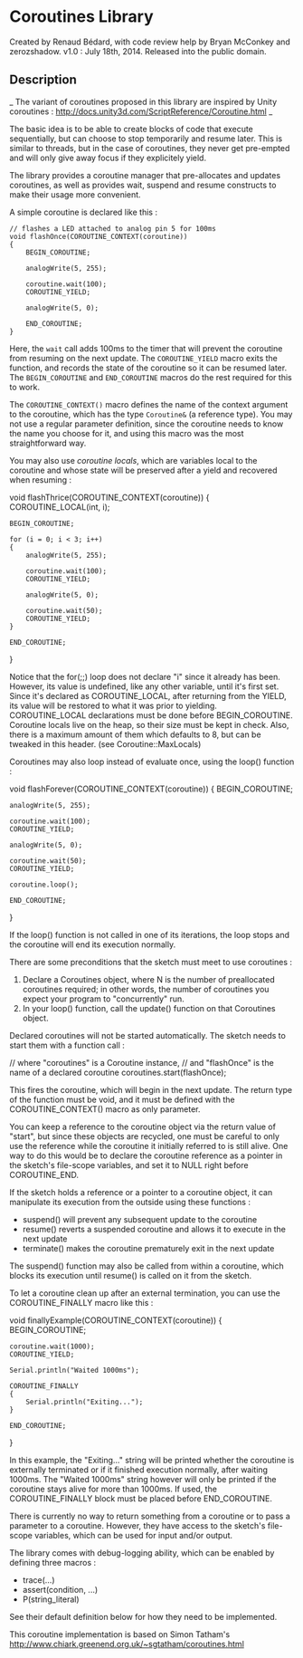 # Coroutines Library

Created by Renaud Bédard, with code review help by Bryan McConkey and zerozshadow.
v1.0 : July 18th, 2014.
Released into the public domain.

## Description

_ The variant of coroutines proposed in this library are inspired by Unity coroutines : http://docs.unity3d.com/ScriptReference/Coroutine.html _

The basic idea is to be able to create blocks of code that execute sequentially, but can choose to stop temporarily and resume later. This is similar to threads, but in the case of coroutines, they never get pre-empted and will only give away focus if they explicitely yield.

The library provides a coroutine manager that pre-allocates and updates coroutines, as well as provides wait, suspend and resume constructs to make their usage more convenient.

A simple coroutine is declared like this :

```
// flashes a LED attached to analog pin 5 for 100ms
void flashOnce(COROUTINE_CONTEXT(coroutine))
{
    BEGIN_COROUTINE;

    analogWrite(5, 255);

    coroutine.wait(100);
    COROUTINE_YIELD;

    analogWrite(5, 0);

    END_COROUTINE;
}
```

Here, the `wait` call adds 100ms to the timer that will prevent the coroutine from resuming on the next update. The `COROUTINE_YIELD` macro exits the function, and records the state of the coroutine so it can be resumed later. The `BEGIN_COROUTINE` and `END_COROUTINE` macros do the rest required for this to work.

The `COROUTINE_CONTEXT()` macro defines the name of the context argument to the coroutine, which has the type `Coroutine&` (a reference type). You may not use a regular parameter definition, since the coroutine needs to know the name you choose for it, and using this macro was the most straightforward way.

You may also use _coroutine locals_, which are variables local to the coroutine and whose state will be preserved after a yield and recovered when resuming :

void flashThrice(COROUTINE_CONTEXT(coroutine))
{
    COROUTINE_LOCAL(int, i);

    BEGIN_COROUTINE;

    for (i = 0; i < 3; i++)
    {
        analogWrite(5, 255);

        coroutine.wait(100);
        COROUTINE_YIELD;

        analogWrite(5, 0);

        coroutine.wait(50);
        COROUTINE_YIELD;
    }

    END_COROUTINE;
}

Notice that the for(;;) loop does not declare "i" since it already has been.
However, its value is undefined, like any other variable, until it's first set.
Since it's declared as COROUTINE_LOCAL, after returning from the YIELD, its
value will be restored to what it was prior to yielding.
COROUTINE_LOCAL declarations must be done before BEGIN_COROUTINE.
Coroutine locals live on the heap, so their size must be kept in check. Also,
there is a maximum amount of them which defaults to 8, but can be tweaked in
this header. (see Coroutine::MaxLocals)

Coroutines may also loop instead of evaluate once, using the loop() function :

void flashForever(COROUTINE_CONTEXT(coroutine))
{
    BEGIN_COROUTINE;

    analogWrite(5, 255);

    coroutine.wait(100);
    COROUTINE_YIELD;

    analogWrite(5, 0);

    coroutine.wait(50);
    COROUTINE_YIELD;

    coroutine.loop();

    END_COROUTINE;
}

If the loop() function is not called in one of its iterations, the loop stops and
the coroutine will end its execution normally.

There are some preconditions that the sketch must meet to use coroutines :
1. Declare a Coroutines<N> object, where N is the number of preallocated coroutines
 required; in other words, the number of coroutines you expect your program to 
 "concurrently" run.
2. In your loop() function, call the update() function on that Coroutines<N> object.

Declared coroutines will not be started automatically. The sketch needs to start
them with a function call :

// where "coroutines" is a Coroutine<N> instance,
// and "flashOnce" is the name of a declared coroutine
coroutines.start(flashOnce);

This fires the coroutine, which will begin in the next update.
The return type of the function must be void, and it must be defined with the
COROUTINE_CONTEXT() macro as only parameter.

You can keep a reference to the coroutine object via the return value of "start", 
but since these objects are recycled, one must be careful to only use the reference
while the coroutine it initially referred to is still alive.
One way to do this would be to declare the coroutine reference as a pointer in the
sketch's file-scope variables, and set it to NULL right before COROUTINE_END.

If the sketch holds a reference or a pointer to a coroutine object, it can manipulate
its execution from the outside using these functions :

- suspend() will prevent any subsequent update to the coroutine
- resume() reverts a suspended coroutine and allows it to execute in the next update
- terminate() makes the coroutine prematurely exit in the next update

The suspend() function may also be called from within a coroutine, which blocks
its execution until resume() is called on it from the sketch.

To let a coroutine clean up after an external termination, you can use the
COROUTINE_FINALLY macro like this :

void finallyExample(COROUTINE_CONTEXT(coroutine))
{
    BEGIN_COROUTINE;

    coroutine.wait(1000);
    COROUTINE_YIELD;

    Serial.println("Waited 1000ms");

    COROUTINE_FINALLY
    {
        Serial.println("Exiting...");
    }

    END_COROUTINE;
}

In this example, the "Exiting..." string will be printed whether the coroutine
is externally terminated or if it finished execution normally, after waiting 1000ms.
The "Waited 1000ms" string however will only be printed if the coroutine stays
alive for more than 1000ms.
If used, the COROUTINE_FINALLY block must be placed before END_COROUTINE.

There is currently no way to return something from a coroutine or to pass a parameter
to a coroutine. However, they have access to the sketch's file-scope variables,
which can be used for input and/or output.

The library comes with debug-logging ability, which can be enabled by defining
three macros :

- trace(...)
- assert(condition, ...)
- P(string_literal)

See their default definition below for how they need to be implemented.

This coroutine implementation is based on Simon Tatham's
http://www.chiark.greenend.org.uk/~sgtatham/coroutines.html